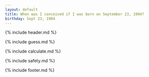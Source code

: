 ```yaml
---
layout: default
title: When was I conceived if I was born on September 23, 1904?
birthday: Sept 23, 1904
---
```


{% include header.md %}

{% include guess.md %}

{% include calculate.md %}

{% include safety.md %}

{% include footer.md %}



